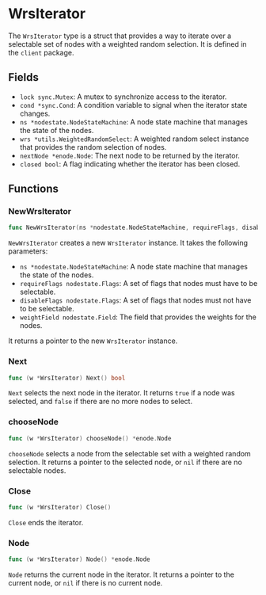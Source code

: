 # WrsIterator

The `WrsIterator` type is a struct that provides a way to iterate over a selectable set of nodes with a weighted random selection. It is defined in the `client` package.

## Fields

- `lock sync.Mutex`: A mutex to synchronize access to the iterator.
- `cond *sync.Cond`: A condition variable to signal when the iterator state changes.
- `ns *nodestate.NodeStateMachine`: A node state machine that manages the state of the nodes.
- `wrs *utils.WeightedRandomSelect`: A weighted random select instance that provides the random selection of nodes.
- `nextNode *enode.Node`: The next node to be returned by the iterator.
- `closed bool`: A flag indicating whether the iterator has been closed.

## Functions

### NewWrsIterator

```go
func NewWrsIterator(ns *nodestate.NodeStateMachine, requireFlags, disableFlags nodestate.Flags, weightField nodestate.Field) *WrsIterator
```

`NewWrsIterator` creates a new `WrsIterator` instance. It takes the following parameters:

- `ns *nodestate.NodeStateMachine`: A node state machine that manages the state of the nodes.
- `requireFlags nodestate.Flags`: A set of flags that nodes must have to be selectable.
- `disableFlags nodestate.Flags`: A set of flags that nodes must not have to be selectable.
- `weightField nodestate.Field`: The field that provides the weights for the nodes.

It returns a pointer to the new `WrsIterator` instance.

### Next

```go
func (w *WrsIterator) Next() bool
```

`Next` selects the next node in the iterator. It returns `true` if a node was selected, and `false` if there are no more nodes to select.

### chooseNode

```go
func (w *WrsIterator) chooseNode() *enode.Node
```

`chooseNode` selects a node from the selectable set with a weighted random selection. It returns a pointer to the selected node, or `nil` if there are no selectable nodes.

### Close

```go
func (w *WrsIterator) Close()
```

`Close` ends the iterator.

### Node

```go
func (w *WrsIterator) Node() *enode.Node
```

`Node` returns the current node in the iterator. It returns a pointer to the current node, or `nil` if there is no current node.